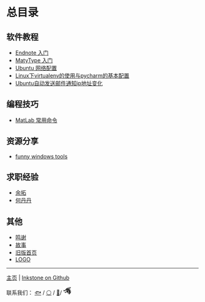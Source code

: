 # 总目录

## 软件教程

* [Endnote 入门](software-tutorial/endnote-intro/endnote-intro.md)
* [MatyType 入门](software-tutorial/mathtype-intro/mathtype-intro.md)
* [Ubuntu 网络配置](software-tutorial/ubuntu-network/ubuntu-network.md)
* [Linux下virtualenv的使用与pycharm的基本配置](software-tutorial/ubuntu-network/virtualenv_and_pycharm.md)
* [Ubuntu自动发送邮件通知ip地址变化](software-tutorial/ubuntu-network/get_ip-and-then-mail.md)

## 编程技巧

* [MatLab 常用命令](programming/matlab-commands/matlab-commands.md)

## 资源分享

* [funny windows tools](others/funny_Windows_tools/Funny_Windows_tools.md)

## 求职经验

* [余拓](jobs/yt.md)
* [何丹丹](jobs/hdd.md)

## 其他

* [鸣谢](others/acknowledge.md)
* [故事](others/story.md)
* [旧版首页](others/old.md)
* [LOGO](others/logo.png)

---

[主页](https://project-inkstone.github.io/project-inkstone/) |
[Inkstone on Github](https://github.com/project-inkstone/project-inkstone)

联系我们：
[🐟](https://github.com/tyusr) /
[⚪](https://github.com/Da-Yuan) /
[🍉](https://github.com/Watermelon-Chen)/
[![dragon](others/dragon.png)](https://github.com/Jngwl)


